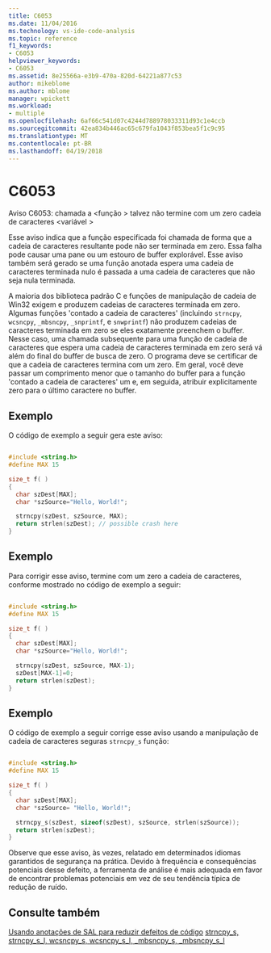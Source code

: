 ```yaml
---
title: C6053
ms.date: 11/04/2016
ms.technology: vs-ide-code-analysis
ms.topic: reference
f1_keywords:
- C6053
helpviewer_keywords:
- C6053
ms.assetid: 8e25566a-e3b9-470a-820d-64221a877c53
author: mikeblome
ms.author: mblome
manager: wpickett
ms.workload:
- multiple
ms.openlocfilehash: 6af66c541d07c4244d788978033311d93c1e4ccb
ms.sourcegitcommit: 42ea834b446ac65c679fa1043f853bea5f1c9c95
ms.translationtype: MT
ms.contentlocale: pt-BR
ms.lasthandoff: 04/19/2018
---
```

# <a name="c6053"></a>C6053
Aviso C6053: chamada a \<função > talvez não termine com um zero cadeia de caracteres \<variável >

 Esse aviso indica que a função especificada foi chamada de forma que a cadeia de caracteres resultante pode não ser terminada em zero. Essa falha pode causar uma pane ou um estouro de buffer explorável. Esse aviso também será gerado se uma função anotada espera uma cadeia de caracteres terminada nulo é passada a uma cadeia de caracteres que não seja nula terminada.

 A maioria dos biblioteca padrão C e funções de manipulação de cadeia de Win32 exigem e produzem cadeias de caracteres terminada em zero. Algumas funções 'contado a cadeia de caracteres' (incluindo `strncpy`, `wcsncpy`, `_mbsncpy`, `_snprintf`, e `snwprintf`) não produzem cadeias de caracteres terminada em zero se eles exatamente preenchem o buffer. Nesse caso, uma chamada subsequente para uma função de cadeia de caracteres que espera uma cadeia de caracteres terminada em zero será vá além do final do buffer de busca de zero. O programa deve se certificar de que a cadeia de caracteres termina com um zero. Em geral, você deve passar um comprimento menor que o tamanho do buffer para a função 'contado a cadeia de caracteres' um e, em seguida, atribuir explicitamente zero para o último caractere no buffer.

## <a name="example"></a>Exemplo
 O código de exemplo a seguir gera este aviso:

```cpp

#include <string.h>
#define MAX 15

size_t f( )
{
  char szDest[MAX];
  char *szSource="Hello, World!";

  strncpy(szDest, szSource, MAX);
  return strlen(szDest); // possible crash here
}
```

## <a name="example"></a>Exemplo
 Para corrigir esse aviso, termine com um zero a cadeia de caracteres, conforme mostrado no código de exemplo a seguir:

```cpp

#include <string.h>
#define MAX 15

size_t f( )
{
  char szDest[MAX];
  char *szSource="Hello, World!";

  strncpy(szDest, szSource, MAX-1);
  szDest[MAX-1]=0;
  return strlen(szDest);
}
```

## <a name="example"></a>Exemplo
 O código de exemplo a seguir corrige esse aviso usando a manipulação de cadeia de caracteres seguras `strncpy_s` função:

```cpp

#include <string.h>
#define MAX 15

size_t f( )
{
  char szDest[MAX];
  char *szSource= "Hello, World!";

  strncpy_s(szDest, sizeof(szDest), szSource, strlen(szSource));
  return strlen(szDest);
}
```

 Observe que esse aviso, às vezes, relatado em determinados idiomas garantidos de segurança na prática. Devido à frequência e consequências potenciais desse defeito, a ferramenta de análise é mais adequada em favor de encontrar problemas potenciais em vez de seu tendência típica de redução de ruído.

## <a name="see-also"></a>Consulte também
 [Usando anotações de SAL para reduzir defeitos de código](using-sal-annotations-to-reduce-c-cpp-code-defects.md) [strncpy_s, strncpy_s_l, wcsncpy_s, wcsncpy_s_l, _mbsncpy_s, _mbsncpy_s_l](/cpp/c-runtime-library/reference/strncpy-s-strncpy-s-l-wcsncpy-s-wcsncpy-s-l-mbsncpy-s-mbsncpy-s-l)
